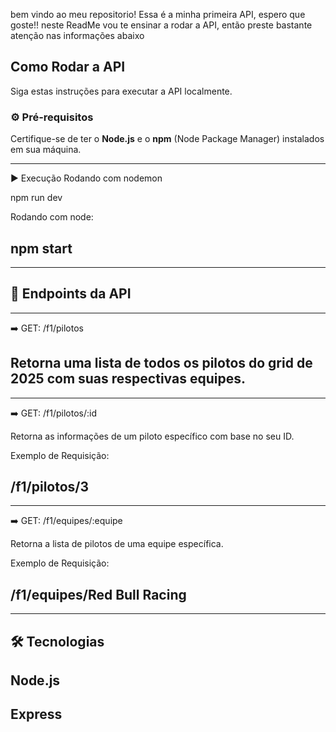 bem vindo ao meu repositorio! Essa é a minha primeira API, espero que goste!!
neste ReadMe vou te ensinar a rodar a API, então preste bastante atenção nas informações abaixo

##  Como Rodar a API

Siga estas instruções para executar a API localmente.

### ⚙️ Pré-requisitos

Certifique-se de ter o **Node.js** e o **npm** (Node Package Manager) instalados em sua máquina.


---------------------
▶️ Execução
Rodando com nodemon

npm run dev

Rodando com node:

npm start
--------------------


---------------------
🔗 Endpoints da API
--------------------
--------------------
➡️ GET: /f1/pilotos

Retorna uma lista de todos os pilotos do grid de 2025 com suas respectivas equipes.
---------------------



------------------------
➡️ GET: /f1/pilotos/:id

Retorna as informações de um piloto específico com base no seu ID.



Exemplo de Requisição:

/f1/pilotos/3
-----------------------


----------------------------
➡️ GET: /f1/equipes/:equipe

Retorna a lista de pilotos de uma equipe específica.



Exemplo de Requisição:


/f1/equipes/Red Bull Racing
---------------------------

-----------------------
🛠️ Tecnologias
-
Node.js
-
Express
----------------------
